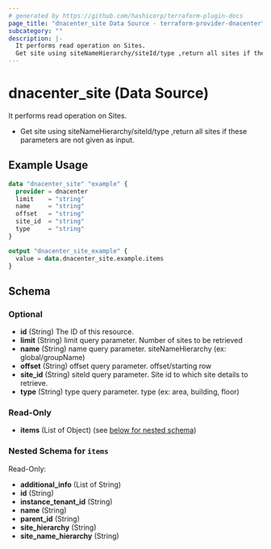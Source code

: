```yaml
---
# generated by https://github.com/hashicorp/terraform-plugin-docs
page_title: "dnacenter_site Data Source - terraform-provider-dnacenter"
subcategory: ""
description: |-
  It performs read operation on Sites.
  Get site using siteNameHierarchy/siteId/type ,return all sites if these parameters are not given as input.
---
```


# dnacenter_site (Data Source)

It performs read operation on Sites.

- Get site using siteNameHierarchy/siteId/type ,return all sites if these parameters are not given as input.

## Example Usage

```terraform
data "dnacenter_site" "example" {
  provider = dnacenter
  limit    = "string"
  name     = "string"
  offset   = "string"
  site_id  = "string"
  type     = "string"
}

output "dnacenter_site_example" {
  value = data.dnacenter_site.example.items
}
```

<!-- schema generated by tfplugindocs -->
## Schema

### Optional

- **id** (String) The ID of this resource.
- **limit** (String) limit query parameter. Number of sites to be retrieved
- **name** (String) name query parameter. siteNameHierarchy (ex: global/groupName)
- **offset** (String) offset query parameter. offset/starting row
- **site_id** (String) siteId query parameter. Site id to which site details to retrieve.
- **type** (String) type query parameter. type (ex: area, building, floor)

### Read-Only

- **items** (List of Object) (see [below for nested schema](#nestedatt--items))

<a id="nestedatt--items"></a>
### Nested Schema for `items`

Read-Only:

- **additional_info** (List of String)
- **id** (String)
- **instance_tenant_id** (String)
- **name** (String)
- **parent_id** (String)
- **site_hierarchy** (String)
- **site_name_hierarchy** (String)


